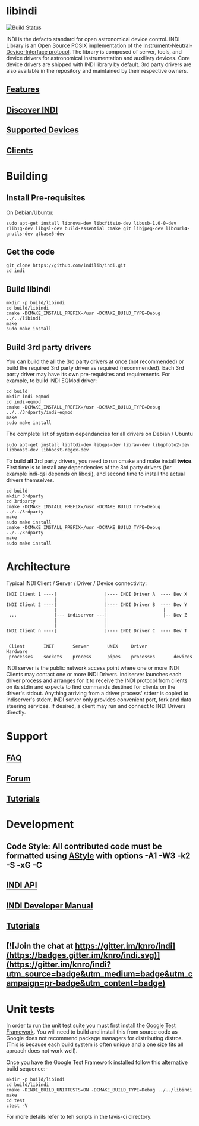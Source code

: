 # libindi
[![Build Status](https://travis-ci.org/indilib/indi.svg?branch=master)](https://travis-ci.org/indilib/indi)

INDI is the defacto standard for open astronomical device control. INDI Library is an Open Source POSIX implementation of the [Instrument-Neutral-Device-Interface protocol](http://www.clearskyinstitute.com/INDI/INDI.pdf). The library is composed of server, tools, and device drivers for astronomical instrumentation and auxiliary devices. Core device drivers are shipped with INDI library by default. 3rd party drivers are also available in the repository and maintained by their respective owners.

## [Features](http://indilib.org/about/features.html)
## [Discover INDI](http://indilib.org/about/discover-indi.html)
## [Supported Devices](http://indilib.org/devices/)
## [Clients](http://indilib.org/about/clients.html)

# Building

## Install Pre-requisites

On Debian/Ubuntu:

```
sudo apt-get install libnova-dev libcfitsio-dev libusb-1.0-0-dev zlib1g-dev libgsl-dev build-essential cmake git libjpeg-dev libcurl4-gnutls-dev qtbase5-dev
```
## Get the code
```
git clone https://github.com/indilib/indi.git
cd indi
```
## Build libindi

```
mkdir -p build/libindi
cd build/libindi
cmake -DCMAKE_INSTALL_PREFIX=/usr -DCMAKE_BUILD_TYPE=Debug ../../libindi
make
sudo make install
```

## Build 3rd party drivers

You can build the all the 3rd party drivers at once (not recommended) or build the required 3rd party driver as required (recommended). Each 3rd party driver may have its own pre-requisites and requirements. For example, to build INDI EQMod driver:

```
cd build
mkdir indi-eqmod
cd indi-eqmod
cmake -DCMAKE_INSTALL_PREFIX=/usr -DCMAKE_BUILD_TYPE=Debug ../../3rdparty/indi-eqmod
make
sudo make install
```

The complete list of system dependancies for all drivers on Debian / Ubuntu

```
sudo apt-get install libftdi-dev libgps-dev libraw-dev libgphoto2-dev libboost-dev libboost-regex-dev
```

To build **all** 3rd party drivers, you need to run cmake and make install **twice**. First time is to install any dependencies of the 3rd party drivers (for example indi-qsi depends on libqsi), and second time to install the actual drivers themselves.

```
cd build
mkdir 3rdparty
cd 3rdparty
cmake -DCMAKE_INSTALL_PREFIX=/usr -DCMAKE_BUILD_TYPE=Debug ../../3rdparty
make
sudo make install
cmake -DCMAKE_INSTALL_PREFIX=/usr -DCMAKE_BUILD_TYPE=Debug ../../3rdparty
make
sudo make install
```

# Architecture


Typical INDI Client / Server / Driver / Device connectivity:


    INDI Client 1 ----|                  |---- INDI Driver A  ---- Dev X
                      |                  |
    INDI Client 2 ----|                  |---- INDI Driver B  ---- Dev Y
                      |                  |                     |
     ...              |--- indiserver ---|                     |-- Dev Z
                      |                  |
                      |                  |
    INDI Client n ----|                  |---- INDI Driver C  ---- Dev T
    
    
     Client       INET       Server       UNIX     Driver          Hardware
     processes    sockets    process      pipes    processes       devices



INDI server is the public network access point where one or more INDI Clients may contact one or more INDI Drivers. indiserver launches each driver process and arranges for it to receive the INDI protocol from clients on its stdin and expects to find commands destined for clients on the driver's stdout. Anything arriving from a driver process' stderr is copied to indiserver's stderr. INDI server only provides convenient port, fork and data steering services. If desired, a client may run and connect to INDI Drivers directly.

# Support

## [FAQ](http://indilib.org/support/faq.html)
## [Forum](http://indilib.org/forum.html)
## [Tutorials](http://indilib.org/support/tutorials.html)

# Development

## Code Style: All contributed code must be formatted using [AStyle](http://astyle.sourceforge.net/) with options -A1 -W3 -k2 -S -xG -C
## [INDI API](http://www.indilib.org/api/index.html)
## [INDI Developer Manual](http://indilib.org/develop/developer-manual.html)
## [Tutorials](http://indilib.org/develop/tutorials.html)
## [![Join the chat at https://gitter.im/knro/indi](https://badges.gitter.im/knro/indi.svg)](https://gitter.im/knro/indi?utm_source=badge&utm_medium=badge&utm_campaign=pr-badge&utm_content=badge)

# Unit tests

In order to run the unit test suite you must first install the [Google Test Framework](https://github.com/google/googletest). You will need to build and install this from source code as Google does not recommend package managers for distributing distros.(This is because each build system is often unique and a one size fits all aproach does not work well).

Once you have the Google Test Framework installed follow this alternative build sequence:-

```
mkdir -p build/libindi
cd build/libindi
cmake -DINDI_BUILD_UNITTESTS=ON -DCMAKE_BUILD_TYPE=Debug ../../libindi
make
cd test
ctest -V
```

For more details refer to teh scripts in the tavis-ci directory.

 
